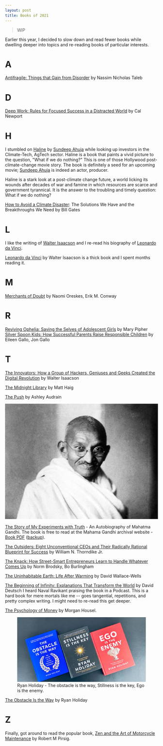 ```yaml
---
layout: post
title: Books of 2021
---
```


> WIP

Earlier this year, I decided to slow down and read fewer books while dwelling deeper into topics and re-reading books of particular interests.

# A

[Antifragile: Things that Gain from Disorder](https://www.amazon.com/Antifragile-Things-That-Disorder-Incerto/dp/0812979680) by Nassim Nicholas Taleb

# D

[Deep Work: Rules for Focused Success in a Distracted World](https://www.calnewport.com/books/deep-work/) by Cal Newport

# H

I stumbled on [Haline](https://www.amazon.com/Haline-Sundeep-Ahuja-ebook/dp/B00HK3KNK2/) by [Sundeep Ahuja](http://www.sundeepahuja.com) while looking up investors in the Climate-Tech, AgTech sector. Haline is a book that paints a vivid picture to the question, "What if we do nothing?" This is one of those Hollywood post-climate-change movie story. The book is definitely a seed for an upcoming movie; [Sundeep Ahuja](https://www.imdb.com/name/nm2412848/) is indeed an actor, producer.

Haline is a stark look at a post-climate change future, a world licking its wounds after decades of war and famine in which resources are scarce and government tyrannical. It is the answer to the troubling and timely question: What if we do nothing?

[How to Avoid a Climate Disaster](https://en.wikipedia.org/wiki/How_to_Avoid_a_Climate_Disaster): The Solutions We Have and the Breakthroughs We Need by Bill Gates

# L

I like the writing of [Walter Isaacson](https://en.wikipedia.org/wiki/Walter_Isaacson) and I re-read his biography of [Leonardo da Vinci](https://en.wikipedia.org/wiki/Leonardo_da_Vinci).

[Leonardo da Vinci](https://www.amazon.com/Leonardo-Vinci-Walter-Isaacson/dp/1501139150) by Walter Isaacson is a thick book and I spent months reading it.

# M

[Merchants of Doubt](https://www.amazon.com/Merchants-Doubt-Handful-Scientists-Obscured-ebook/dp/B005QBH2SQ/) by Naomi Oreskes,  Erik M. Conway

# R

[Reviving Ophelia: Saving the Selves of Adolescent Girls](https://www.amazon.com/Reviving-Ophelia-Saving-Selves-Adolescent/dp/1594481881) by Mary Pipher
[Silver Spoon Kids: How Successful Parents Raise Responsible Children](https://www.amazon.com/Silver-Spoon-Kids-Successful-Responsible/dp/0809294370) by Eileen Gallo,  Jon Gallo

# T

[The Innovators: How a Group of Hackers, Geniuses and Geeks Created the Digital Revolution](https://www.amazon.com/Innovators-Hackers-Geniuses-Created-Revolution/dp/1476708703) by Walter Isaacson

[The Midnight Library](http://www.matthaig.com/books/midnight-library/) by Matt Haig

[The Push](https://www.amazon.com/Push-Novel-Ashley-Audrain/dp/1984881663) by Ashley Audrain

[![Mahatma Gandhi)](/static/2021/mahatma-gandhi.jpg)](https://en.wikipedia.org/wiki/Mahatma_Gandhi)

[The Story of My Experiments with Truth](https://en.wikipedia.org/wiki/The_Story_of_My_Experiments_with_Truth) - An Autobiography of Mahatma Gandhi.
The book is free to read at the Mahama Gandhi archival website - [Book PDF](https://www.mkgandhi.org/ebks/An-Autobiography.pdf) ([backup](//cdn.oinam.com/pdf/book-mahatma-gandhi-the-story-of-my-experiments-with-truth.pdf)).

[The Outsiders: Eight Unconventional CEOs and Their Radically Rational Blueprint for Success](https://www.amazon.com/Outsiders-Unconventional-Radically-Rational-Blueprint/dp/1422162672) by William N. Thorndike Jr.

[The Knack: How Street-Smart Entrepreneurs Learn to Handle Whatever Comes Up](https://www.amazon.com/Knack-Street-Smart-Entrepreneurs-Handle-Whatever-ebook/dp/B0031RDVVY) by Norm Brodsky, Bo Burlingham

[The Uninhabitable Earth: Life After Warming](https://www.amazon.com/Uninhabitable-Earth-Life-After-Warming/dp/0525576703) by David Wallace-Wells

[The Beginning of Infinity: Explanations That Transform the World](https://www.amazon.com/Beginning-Infinity-Explanations-Transform-World-dp-0670022756/dp/0670022756/) by David Deutsch
I heard Naval Ravikant praising the book in a Podcast. This is a hard book for mere mortals like me -- goes tangential, repetitions, and pretty complex writing. I might need to re-read this get deeper.

[The Psychology of Money](https://www.amazon.com/Psychology-Money-hardback-Timeless-happiness/dp/0857199099/) by Morgan Housel.

<figure class="feature">
  <a href="https://en.wikipedia.org/wiki/Ryan_Holiday"><img src="/static/2021/books-ryan-holiday.jpg" alt="Ryan Holiday - The obstacle is the way, Stillness is the key, Ego is the enemy" loading="lazy"></a>
  <figcaption>
    Ryan Holiday - The obstacle is the way, Stillness is the key, Ego is the enemy.
  </figcaption>
</figure>

[The Obstacle Is the Way](https://www.amazon.com/Obstacle-Way-Timeless-Turning-Triumph/dp/1591846358) by Ryan Holiday

# Z

Finally, got around to read the popular book, [Zen and the Art of Motorcycle Maintenance](https://www.amazon.com/Zen-Art-Motorcycle-Maintenance-Inquiry/dp/0688002307/) by Robert M Pirsig.